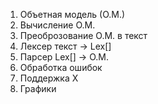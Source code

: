 1. Объетная модель (О.М.)
2. Вычисление О.М.
3. Преоброзование О.М. в текст
4. Лексер текст -> Lex[]
5. Парсер Lex[] -> О.М.
6. Обработка ошибок
7. Поддержка Х
8. Графики

